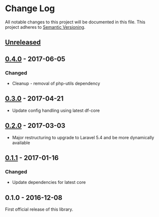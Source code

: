 # Change Log
All notable changes to this project will be documented in this file.
This project adheres to [Semantic Versioning](http://semver.org/).

## [Unreleased]

## [0.4.0] - 2017-06-05
### Changed
- Cleanup - removal of php-utils dependency

## [0.3.0] - 2017-04-21
- Update config handling using latest df-core

## [0.2.0] - 2017-03-03
- Major restructuring to upgrade to Laravel 5.4 and be more dynamically available

## [0.1.1] - 2017-01-16
### Changed
- Update dependencies for latest core

## 0.1.0 - 2016-12-08
First official release of this library.

[Unreleased]: https://github.com/dreamfactorysoftware/df-azure-ad/compare/0.4.0...HEAD
[0.4.0]: https://github.com/dreamfactorysoftware/df-azure-ad/compare/0.3.0...0.4.0
[0.3.0]: https://github.com/dreamfactorysoftware/df-azure-ad/compare/0.2.0...0.3.0
[0.2.0]: https://github.com/dreamfactorysoftware/df-azure-ad/compare/0.1.1...0.2.0
[0.1.1]: https://github.com/dreamfactorysoftware/df-azure-ad/compare/0.1.0...0.1.1
